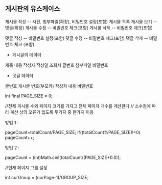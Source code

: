 ## 게시판의 유스케이스

게시물 작성 -- 사진, 첨부파일(확장), 비밀번호 설정(포함)
게시물 목록
게시물 보기 -- 댓글(확장)
게시물 수정 -- 비밀번호 체크(포함)
게시물 삭제 -- 비밀번호 체크(포함)

댓글 작성 -- 비밀번호 설정(포함)
댓글 수정 -- 비밀번호 체크(포함)
댓글 삭제 -- 비밀번호 체크 (포함)

- 게시글의 데이터

제목
내용
작성자
작성일
조회서
글번호
첨부파일
비밀번호

- 댓글 데이터

글번호
게시글 번호(부모키)
작성자
내용
비밀번호

int final PAGE_SIZE = 0;

//전체 게시물 수와 페이지 크기를 가지고 전체 페이지 개수를 계산한다
// 소수점에 따라 계산 상의 오류가 없도록 두가지 중 한가지 이용

방법 1 :

pageCount=totalCount/PAGE_SIZE;
if((totalCount%PAGE_SIZE)!=0) pageCount++;

방법 2 :

pageCount = (int)Math.ceil(totalCount/(PAGE_SIZE+0.0));



//현재 페이지 그룹 설정

int curGroup = (curPage-1)/GROUP_SIZE;

